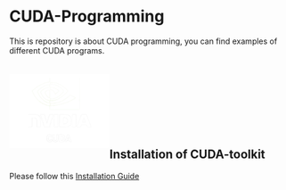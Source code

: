 # CUDA-Programming
This is repository is about CUDA programming, you can find examples of different CUDA programs.
</br></br></br>
<a href="https://developer.nvidia.com/cuda-downloads?target_os=Linux&target_arch=x86_64&Distribution=Ubuntu&target_version=20.04">
  <img align="left" width="180px" src="https://github.com/AswanthJabba/CUDA-Programming/blob/main/assets/Cuda.png"/>
</a>
</br></br></br></br></br></br>
## Installation of CUDA-toolkit


Please follow this [Installation Guide](https://developer.nvidia.com/cuda-downloads) 
</br>
